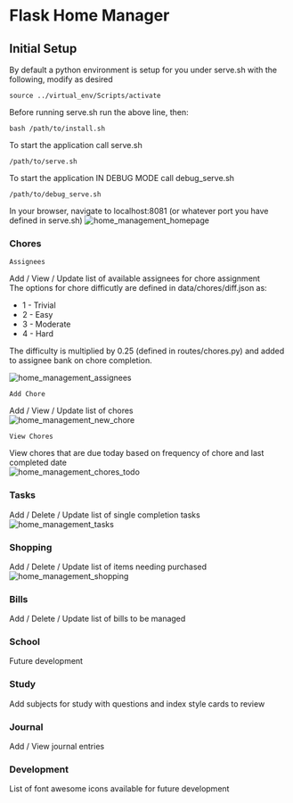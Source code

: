 # Flask Home Manager
## Initial Setup
By default a python environment is setup for you under serve.sh with the following, modify as desired
```
source ../virtual_env/Scripts/activate
```
Before running serve.sh run the above line, then:
```
bash /path/to/install.sh
```
To start the application call serve.sh
```
/path/to/serve.sh
```
To start the application IN DEBUG MODE call debug_serve.sh
```
/path/to/debug_serve.sh
```
In your browser, navigate to localhost:8081 (or whatever port you have defined in serve.sh)
![home_management_homepage](https://github.com/SoftwareMods/FlaskHomeManager/assets/7725472/38edfd38-b9f3-4f6d-a9ab-5264153f9322)


### Chores
	Assignees
 Add / View / Update list of available assignees for chore assignment<br>
 The options for chore difficutly are defined in data/chores/diff.json as:<br>
 <ul>
	 <li>1 - Trivial</li>
	 <li>2 - Easy</li>
	 <li>3 - Moderate</li>
	 <li>4 - Hard</li>
 </ul>
 The difficulty is multiplied by 0.25 (defined in routes/chores.py) and added to assignee bank on chore completion.
 
 ![home_management_assignees](https://github.com/SoftwareMods/FlaskHomeManager/assets/7725472/52e5b532-8521-4c82-ad26-809809dcc3b6)

 
 	Add Chore
 Add / View / Update list of chores<br>
 ![home_management_new_chore](https://github.com/SoftwareMods/FlaskHomeManager/assets/7725472/c5660720-c0df-4e6a-b1c9-a42745d32496)

	
 	View Chores
 View chores that are due today based on frequency of chore and last completed date<br>
 ![home_management_chores_todo](https://github.com/SoftwareMods/FlaskHomeManager/assets/7725472/ae47f62d-b02d-4c70-84bc-1a99108465e4)


### Tasks
Add / Delete / Update list of single completion tasks<br>
![home_management_tasks](https://github.com/SoftwareMods/FlaskHomeManager/assets/7725472/f952ce4d-195a-4469-b31e-510871b7aae4)


### Shopping
Add / Delete / Update list of items needing purchased<br>
![home_management_shopping](https://github.com/SoftwareMods/FlaskHomeManager/assets/7725472/a434c92e-c3bd-487f-85b8-abe1f87e3f77)


### Bills
Add / Delete / Update list of bills to be managed

### School
Future development

### Study
Add subjects for study with questions and index style cards to review

### Journal
Add / View journal entries

### Development
List of font awesome icons available for future development
